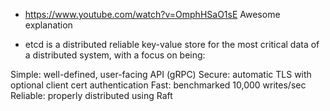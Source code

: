 * https://www.youtube.com/watch?v=OmphHSaO1sE Awesome explanation

* etcd is a distributed reliable key-value store for the most critical data of a distributed system, with a focus on being:

Simple: well-defined, user-facing API (gRPC)
Secure: automatic TLS with optional client cert authentication
Fast: benchmarked 10,000 writes/sec
Reliable: properly distributed using Raft
